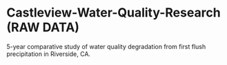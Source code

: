 # Castleview-Water-Quality-Research (RAW DATA)
5-year comparative study of water quality degradation from first flush precipitation in Riverside, CA.
